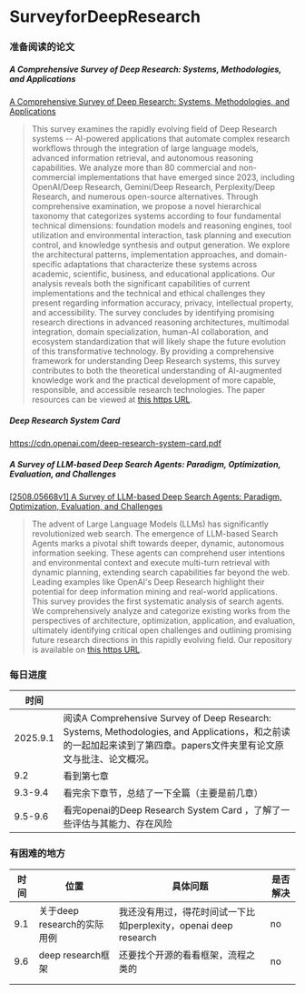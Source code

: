 # SurveyforDeepResearch
### 准备阅读的论文

##### A Comprehensive Survey of Deep Research: Systems, Methodologies, and Applications

[A Comprehensive Survey of Deep Research: Systems, Methodologies, and Applications](https://arxiv.org/pdf/2506.12594v1)

> This survey examines the rapidly evolving field of Deep Research systems -- AI-powered applications that automate complex research workflows through the integration of large language models, advanced information retrieval, and autonomous reasoning capabilities. We analyze more than 80 commercial and non-commercial implementations that have emerged since 2023, including OpenAI/Deep Research, Gemini/Deep Research, Perplexity/Deep Research, and numerous open-source alternatives. Through comprehensive examination, we propose a novel hierarchical taxonomy that categorizes systems according to four fundamental technical dimensions: foundation models and reasoning engines, tool utilization and environmental interaction, task planning and execution control, and knowledge synthesis and output generation. We explore the architectural patterns, implementation approaches, and domain-specific adaptations that characterize these systems across academic, scientific, business, and educational applications. Our analysis reveals both the significant capabilities of current implementations and the technical and ethical challenges they present regarding information accuracy, privacy, intellectual property, and accessibility. The survey concludes by identifying promising research directions in advanced reasoning architectures, multimodal integration, domain specialization, human-AI collaboration, and ecosystem standardization that will likely shape the future evolution of this transformative technology. By providing a comprehensive framework for understanding Deep Research systems, this survey contributes to both the theoretical understanding of AI-augmented knowledge work and the practical development of more capable, responsible, and accessible research technologies. The paper resources can be viewed at [this https URL](https://github.com/scienceaix/deepresearch).

##### Deep Research System Card 

https://cdn.openai.com/deep-research-system-card.pdf

##### A Survey of LLM-based Deep Search Agents: Paradigm, Optimization, Evaluation, and Challenges

[[2508.05668v1\] A Survey of LLM-based Deep Search Agents: Paradigm, Optimization, Evaluation, and Challenges](https://arxiv.org/abs/2508.05668v1)

> The advent of Large Language Models (LLMs) has significantly revolutionized web search. The emergence of LLM-based Search Agents marks a pivotal shift towards deeper, dynamic, autonomous information seeking. These agents can comprehend user intentions and environmental context and execute multi-turn retrieval with dynamic planning, extending search capabilities far beyond the web. Leading examples like OpenAI's Deep Research highlight their potential for deep information mining and real-world applications. This survey provides the first systematic analysis of search agents. We comprehensively analyze and categorize existing works from the perspectives of architecture, optimization, application, and evaluation, ultimately identifying critical open challenges and outlining promising future research directions in this rapidly evolving field. Our repository is available on [this https URL](https://github.com/YunjiaXi/Awesome-Search-Agent-Papers).



### 每日进度

| 时间     |                                                              |
| -------- | ------------------------------------------------------------ |
| 2025.9.1 | 阅读A Comprehensive Survey of Deep Research: Systems, Methodologies, and Applications，和之前读的一起加起来读到了第四章。papers文件夹里有论文原文与批注、论文概况。 |
| 9.2      | 看到第七章                                                   |
| 9.3-9.4  | 看完余下章节，总结了一下全篇（主要是前几章）                 |
| 9.5-9.6  | 看完openai的Deep Research System Card ，了解了一些评估与其能力、存在风险 |







### 有困难的地方

| 时间 | 位置                        | 具体问题                                                     | 是否解决 |
| ---- | --------------------------- | ------------------------------------------------------------ | -------- |
| 9.1  | 关于deep research的实际用例 | 我还没有用过，得花时间试一下比如perplexity，openai deep research | no       |
| 9.6  | deep research框架           | 还要找个开源的看看框架，流程之类的                           | no       |
|      |                             |                                                              |          |
|      |                             |                                                              |          |













































